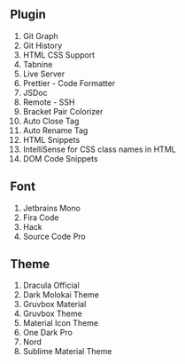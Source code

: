## Plugin

1. Git Graph
2. Git History
3. HTML CSS Support
4. Tabnine
5. Live Server
6. Prettier - Code Formatter
7. JSDoc
8. Remote - SSH
9. Bracket Pair Colorizer
10. Auto Close Tag
11. Auto Rename Tag
12. HTML Snippets
13. IntelliSense for CSS class names in HTML
14. DOM Code Snippets

## Font

1. Jetbrains Mono
2. Fira Code
3. Hack
4. Source Code Pro

## Theme

1. Dracula Official
2. Dark Molokai Theme
3. Gruvbox Material
4. Gruvbox Theme
5. Material Icon Theme
6. One Dark Pro
7. Nord
8. Sublime Material Theme
